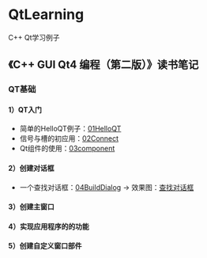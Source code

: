 # QtLearning
C++ Qt学习例子

## 《C++ GUI Qt4 编程（第二版）》读书笔记
### QT基础
#### 1）QT入门
- 简单的HelloQT例子：[01HelloQT](https://github.com/theRunCom/QtLearning/tree/main/01HelloQT)
- 信号与槽的初应用：[02Connect](https://github.com/theRunCom/QtLearning/tree/main/02Connect)
- Qt组件的使用：[03component](https://github.com/theRunCom/QtLearning/tree/main/03component)
#### 2）创建对话框
- 一个查找对话框：[04BuildDialog](https://github.com/theRunCom/QtLearning/tree/main/04BuidDialog)
-> 效果图：[查找对话框](https://github.com/theRunCom/QtLearning/blob/main/images/04.png)
#### 3）创建主窗口
#### 4）实现应用程序的的功能
#### 5）创建自定义窗口部件
